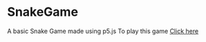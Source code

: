 # SnakeGame
A basic Snake Game made using p5.js
To play this game 
<a href = "https://amazterdrv.github.io/SnakeGame">Click here</a>
